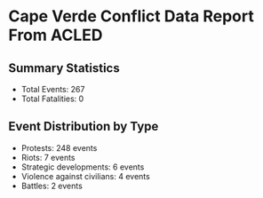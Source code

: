 # Cape Verde Conflict Data Report From ACLED

## Summary Statistics

- Total Events: 267
- Total Fatalities: 0

## Event Distribution by Type

- Protests: 248 events
- Riots: 7 events
- Strategic developments: 6 events
- Violence against civilians: 4 events
- Battles: 2 events
